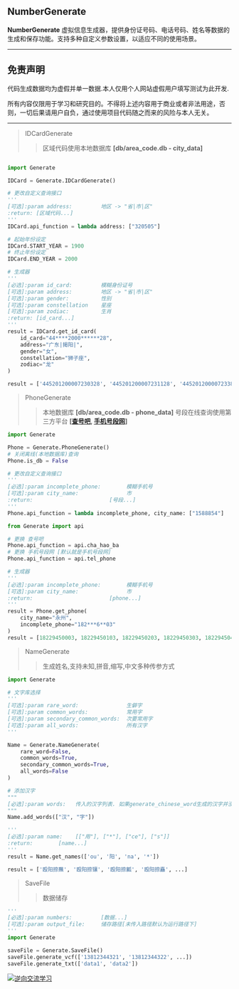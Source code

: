 ## NumberGenerate
**NumberGenerate** 虚拟信息生成器，提供身份证号码、电话号码、姓名等数据的生成和保存功能。支持多种自定义参数设置，以适应不同的使用场景。

***
## 免责声明

代码生成数据均为虚假并单一数据.本人仅用个人网站虚假用户填写测试为此开发.

所有内容仅限用于学习和研究目的。不得将上述内容用于商业或者非法用途，否则，一切后果请用户自负，通过使用项目代码随之而来的风险与本人无关。
***
> IDCardGenerate
>> 区域代码使用本地数据库 **\[db/area_code.db - city_data\]**

```python

import Generate

IDCard = Generate.IDCardGenerate()

# 更改自定义查询接口
'''
[可选]:param address:         地区 -> "省|市|区"
:return: [区域代码...]
'''
IDCard.api_function = lambda address: ["320505"]

# 起始年份设定
IDCard.START_YEAR = 1900
# 终止年份设定
IDCard.END_YEAR = 2000

# 生成器
'''
[必选]:param id_card:         模糊身份证号
[可选]:param address:         地区 -> "省|市|区"
[可选]:param gender:          性别
[可选]:param constellation    星座
[可选]:param zodiac:          生肖
:return: [id_card...]
'''
result = IDCard.get_id_card(
    id_card="44****2000******28",
    address="广东|揭阳|",
    gender="女",
    constellation="狮子座",
    zodiac="龙"
)

result = ['445201200007230328', '445201200007231128', '445201200007233828', '445201200007234628', ...]
```

> PhoneGenerate
>> 本地数据库 **\[db/area_code.db - phone_data\]**
>> 号段在线查询使用第三方平台 **[[查号吧](https://www.chahaoba.com), [手机号段网](https://telphone.cn)]**

```python
import Generate

Phone = Generate.PhoneGenerate()
# 关闭离线(本地数据库)查询
Phone.is_db = False

# 更改自定义查询接口
'''
[必选]:param incomplete_phone:        模糊手机号
[可选]:param city_name:               市
:return:                        [号段...]
'''
Phone.api_function = lambda incomplete_phone, city_name: ["1588854"]

from Generate import api

# 更换 查号吧
Phone.api_function = api.cha_hao_ba
# 更换 手机号段网 [默认就是手机号段网]
Phone.api_function = api.tel_phone

# 生成器
'''
[必选]:param incomplete_phone:        模糊手机号
[可选]:param city_name:               市
:return:                        [phone...]
'''
result = Phone.get_phone(
    city_name="永州",
    incomplete_phone="182***6**03"
)
result = [18229450003, 18229450103, 18229450203, 18229450303, 18229450403, ...]
```

> NameGenerate
>> 生成姓名,支持未知,拼音,缩写,中文多种传参方式

```python
import Generate

# 文字库选择
'''
[可选]:param rare_word:               生僻字
[可选]:param common_words:            常用字
[可选]:param secondary_common_words:  次要常用字
[可选]:param all_words:               所有汉字
'''

Name = Generate.NameGenerate(
    rare_word=False,
    common_words=True,
    secondary_common_words=True,
    all_words=False
)

# 添加汉字
"""
[必选]:param words:   传入的汉字列表. 如果generate_chinese_word生成的汉字并没有包含你需要的
"""
Name.add_words(["汉", "字"])

'''
[必选]:param name:    [["用"], ["*"], ["ce"], ["s"]]
:return:        [name...]
'''
result = Name.get_names(['ou', '阳', 'na', '*'])

result = ['殴阳捺蘸', '殴阳捺镶', '殴阳捺瓤', '殴阳捺矗', ...]
```

> SaveFile
>> 数据储存

```python
'''
[必选]:param numbers:         [数据...]
[可选]:param output_file:     储存路径[未传入路径默认为运行路径下]
'''
import Generate

saveFile = Generate.SaveFile()
saveFile.generate_vcf(['13812344321', '13812344322', ...])
saveFile.generate_txt(['data1', 'data2'])
```

<a target="_blank" href="https://qm.qq.com/cgi-bin/qm/qr?k=6JWWosRVV0rtISqQKNVU5QY8KT0sBQP8&jump_from=webapi&authKey=kvD0trmJvJiWSeFVv1+WTUYBpalYGKh+dF3zgfpLDuByEmZF2wT8XXwC8QuT/tzQ"><img border="0" src="https://pub.idqqimg.com/wpa/images/group.png" alt="逆向交流学习" title="逆向交流学习"></a>